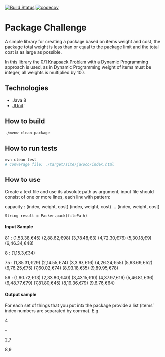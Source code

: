 [![Build Status](https://travis-ci.org/ghamilouie/package-challenge.svg?branch=master)](https://travis-ci.org/ghamilouie/package-challenge)
[![codecov](https://codecov.io/gh/ghamilouie/package-challenge/branch/master/graph/badge.svg)](https://codecov.io/gh/ghamilouie/package-challenge)
# Package Challenge

A simple library for creating a package based on items weight and cost, 
the package total weight is less than or equal to the package limit and the total cost is as large as possible.

In this library the [0/1 Knapsack Problem](https://en.wikipedia.org/wiki/Knapsack_problem) 
with a Dynamic Programming approach is used, as in Dynamic Programming weight of items must be integer,
all weights is multiplied by 100.


## Technologies
- Java 8
- [JUnit](https://junit.org/)`

## How to build
```sh
./mvnw clean package
```

## How to run tests
```sh
mvn clean test
# converage file: ./target/site/jacoco/index.html
``` 

## How to use

Create a text file and use its absolute path as argument, 
input file should consist of one or more lines, each line with pattern:

capacity : (index, weight, cost) (index, weight, cost) ... (index, weight, cost)

```
String result = Packer.pack(filePath)
```

#### Input Sample

81 : (1,53.38,€45) (2,88.62,€98) (3,78.48,€3) (4,72.30,€76) (5,30.18,€9) (6,46.34,€48)

8 : (1,15.3,€34)

75 : (1,85.31,€29) (2,14.55,€74) (3,3.98,€16) (4,26.24,€55) (5,63.69,€52) (6,76.25,€75) (7,60.02,€74) (8,93.18,€35) (9,89.95,€78)

56 : (1,90.72,€13) (2,33.80,€40) (3,43.15,€10) (4,37.97,€16) (5,46.81,€36) (6,48.77,€79) (7,81.80,€45) (8,19.36,€79) (9,6.76,€64)

#### Output sample
For each set of things that you put into the package provide a list (items’ index numbers are separated by comma). E.g.

4

\-

2,7

8,9